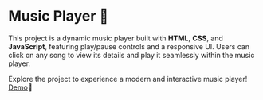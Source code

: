 # Music Player 🎵

This project is a dynamic music player built with **HTML**, **CSS**, and **JavaScript**, featuring play/pause controls and a responsive UI. Users can click on any song to view its details and play it seamlessly within the music player.

Explore the project to experience a modern and interactive music player! [Demo](https://parniankarimian.github.io/MusicPlayer/)🚀
